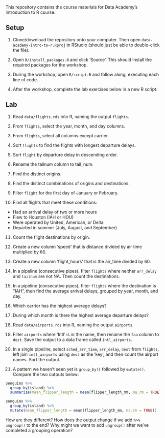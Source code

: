 
This repository contains the course materials for Data Academy’s
Introduction to R course.

## Setup

1.  Clone/download the repository onto your computer. Then open
    `data-academy-intro-to-r.Rproj` in RStudio (should just be able to
    double-click the file).

2.  Open `R/install_packages.R` and click ‘Source’. This should install
    the required packages for the workshop.

3.  During the workshop, open `R/script.R` and follow along, executing
    each line of code.

4.  After the workshop, complete the lab exercises below in a new R
    script.

## Lab

1.  Read `data/flights.rds` into R, naming the output `flights`.

2.  From `flights`, select the year, month, and day columns.

3.  From `flights`, select all columns except carrier.

4.  Sort `flights` to find the flights with longest departure delays.

5.  Sort `flight` by departure delay in descending order.

6.  Rename the tailnum column to tail_num.

7.  Find the distinct origins.

8.  Find the distinct combinations of origins and destinations.

9.  Filter `flight` for the first day of January or February.

10. Find all flights that meet these conditions:

- Had an arrival delay of two or more hours
- Flew to Houston (IAH or HOU)
- Were operated by United, American, or Delta
- Departed in summer (July, August, and September)

11. Count the flight destinations by origin.

12. Create a new column ‘speed’ that is distance divided by air time
    multiplied by 60.

13. Create a new column ‘flight_hours’ that is the air_time divided by
    60.

14. In a pipeline (consecutive pipes), filter `flights` where neither
    `arr_delay` and `tailnum` are not NA. Then count the destinations.

15. In a pipeline (consecutive pipes), filter `flights` where the
    destination is “IAH”, then find the average arrival delays, grouped
    by year, month, and day.

16. Which carrier has the highest average delays?

17. During which month is there the highest average departure delays?

18. Read `data/airports.rds` into R, naming the output `airports`.

19. Filter `airports` where ‘Intl’ is in the name, then rename the `faa`
    column to `dest`. Save the output to a data frame called
    `intl_airports`.

20. In a single pipeline, select `sched_arr_time`, `arr_delay`, `dest`
    from `flights`, left join `intl_airports` using `dest` as the ‘key’,
    and then count the airport names. Sort the output.

21. A pattern we haven’t seen yet is `group_by()` followed by
    `mutate()`. Compare the two outputs below:

``` r
penguins %>% 
  group_by(island) %>% 
  summarize(mean_flipper_length = mean(flipper_length_mm, na.rm = TRUE))

penguins %>% 
  group_by(island) %>% 
  mutate(mean_flipper_length = mean(flipper_length_mm, na.rm = TRUE))
```

How are they different? How does the output change if we add
`%>% ungroup()` to the end? Why might we want to add `ungroup()` after
we’ve completed a grouping operation?
